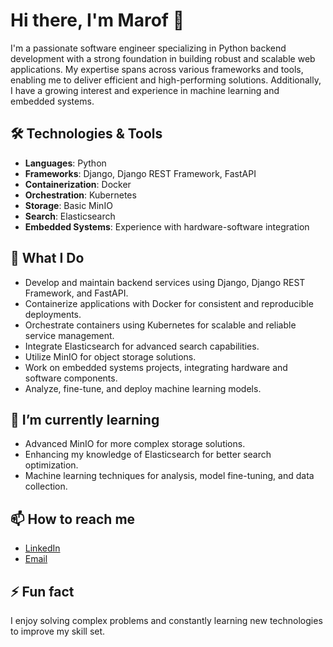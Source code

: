# Hi there, I'm Marof 👋

I'm a passionate software engineer specializing in Python backend development with a strong foundation in building robust and scalable web applications. My expertise spans across various frameworks and tools, enabling me to deliver efficient and high-performing solutions. Additionally, I have a growing interest and experience in machine learning and embedded systems.

## 🛠️ Technologies & Tools
- **Languages**: Python
- **Frameworks**: Django, Django REST Framework, FastAPI
- **Containerization**: Docker
- **Orchestration**: Kubernetes
- **Storage**: Basic MinIO
- **Search**: Elasticsearch
- **Embedded Systems**: Experience with hardware-software integration

## 🔧 What I Do
- Develop and maintain backend services using Django, Django REST Framework, and FastAPI.
- Containerize applications with Docker for consistent and reproducible deployments.
- Orchestrate containers using Kubernetes for scalable and reliable service management.
- Integrate Elasticsearch for advanced search capabilities.
- Utilize MinIO for object storage solutions.
- Work on embedded systems projects, integrating hardware and software components.
- Analyze, fine-tune, and deploy machine learning models.

## 🌱 I’m currently learning
- Advanced MinIO for more complex storage solutions.
- Enhancing my knowledge of Elasticsearch for better search optimization.
- Machine learning techniques for analysis, model fine-tuning, and data collection.

## 📫 How to reach me
- [LinkedIn](https://www.linkedin.com/in/marof20)
- [Email](mailto:marof.seu@gmail.com)

## ⚡ Fun fact
I enjoy solving complex problems and constantly learning new technologies to improve my skill set.
